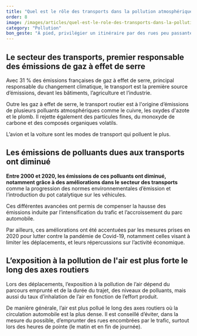```yaml
---
title: "Quel est le rôle des transports dans la pollution atmosphérique ?"
order: 8
image: /images/articles/quel-est-le-role-des-transports-dans-la-pollution-atmospherique.jpg
category: "Pollution"
bon_geste: "À pied, privilégier un itinéraire par des rues peu passantes et éviter les axes routiers durant les heures de pointe (généralement entre 7h et 10h, puis entre 17h et 20h)."
---
```


## Le secteur des transports, premier responsable des émissions de gaz à effet de serre

Avec 31 % des émissions françaises de gaz à effet de serre, principal responsable du changement climatique, le transport est la première source d’émissions, devant les bâtiments, l’agriculture et l’industrie. 

Outre les gaz à effet de serre, le transport routier est à l'origine d’émissions de plusieurs polluants atmosphériques comme le cuivre, les oxydes d'azote et le plomb. Il rejette également des particules fines, du monoxyde de carbone et des composés organiques volatils.

L’avion et la voiture sont les modes de transport qui polluent le plus. 

## Les émissions de polluants dues aux transports ont diminué

**Entre 2000 et 2020, les émissions de ces polluants ont diminué, notamment grâce à des améliorations dans le secteur des transports** comme la progression des normes environnementales d’émission et l’introduction du pot catalytique sur les véhicules.

Ces différentes avancées ont permis de compenser la hausse des émissions induite par l’intensification du trafic et l’accroissement du parc automobile.

Par ailleurs, ces améliorations ont été accentuées par les mesures prises en 2020 pour lutter contre la pandémie de Covid-19, notamment celles visant à limiter les déplacements, et leurs répercussions sur l’activité économique.

## L’exposition à la pollution de l'air est plus forte le long des axes routiers

Lors des déplacements, l’exposition à la pollution de l’air dépend du parcours emprunté et de la durée du trajet, des niveaux de polluants, mais aussi du taux d’inhalation de l’air en fonction de l’effort produit.

De manière générale, l’air est plus pollué le long des axes routiers où la circulation automobile est la plus dense. Il est conseillé d’éviter, dans la mesure du possible, d’emprunter des rues encombrées par le trafic, surtout lors des heures de pointe (le matin et en fin de journée).
